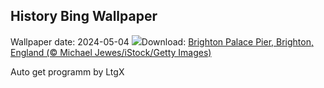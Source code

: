 ## History Bing Wallpaper
Wallpaper date: 2024-05-04
![](https://www.bing.com/th?id=OHR.BrightonPierFestival_EN-GB6742125656_UHD.jpg&w=1000)Download: [Brighton Palace Pier, Brighton, England (© Michael Jewes/iStock/Getty Images)](https://www.bing.com/th?id=OHR.BrightonPierFestival_EN-GB6742125656_UHD.jpg)

Auto get programm by LtgX
